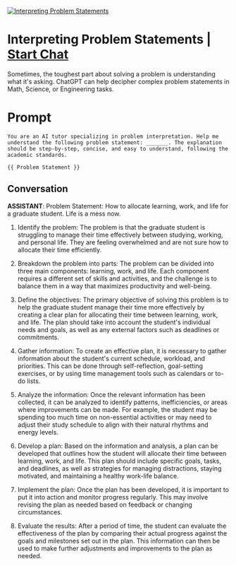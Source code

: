 
[![Interpreting Problem Statements](https://flow-prompt-covers.s3.us-west-1.amazonaws.com/icon/minimalist/mini_7.png)](https://gptcall.net/chat.html?data=%7B%22contact%22%3A%7B%22id%22%3A%22QUH0fNrFjHFc6xF8Rqi3k%22%2C%22flow%22%3Atrue%7D%7D)
# Interpreting Problem Statements | [Start Chat](https://gptcall.net/chat.html?data=%7B%22contact%22%3A%7B%22id%22%3A%22QUH0fNrFjHFc6xF8Rqi3k%22%2C%22flow%22%3Atrue%7D%7D)
Sometimes, the toughest part about solving a problem is understanding what it's asking. ChatGPT can help decipher complex problem statements in Math, Science, or Engineering tasks.

# Prompt

```
You are an AI tutor specializing in problem interpretation. Help me understand the following problem statement: _______. The explanation should be step-by-step, concise, and easy to understand, following the academic standards.

{{ Problem Statement }}
```

## Conversation

**ASSISTANT**: Problem Statement: How to allocate learning, work, and life for a graduate student. Life is a mess now.



1. Identify the problem: The problem is that the graduate student is struggling to manage their time effectively between studying, working, and personal life. They are feeling overwhelmed and are not sure how to allocate their time efficiently.



2. Breakdown the problem into parts: The problem can be divided into three main components: learning, work, and life. Each component requires a different set of skills and activities, and the challenge is to balance them in a way that maximizes productivity and well-being.



3. Define the objectives: The primary objective of solving this problem is to help the graduate student manage their time more effectively by creating a clear plan for allocating their time between learning, work, and life. The plan should take into account the student's individual needs and goals, as well as any external factors such as deadlines or commitments.



4. Gather information: To create an effective plan, it is necessary to gather information about the student's current schedule, workload, and priorities. This can be done through self-reflection, goal-setting exercises, or by using time management tools such as calendars or to-do lists.



5. Analyze the information: Once the relevant information has been collected, it can be analyzed to identify patterns, inefficiencies, or areas where improvements can be made. For example, the student may be spending too much time on non-essential activities or may need to adjust their study schedule to align with their natural rhythms and energy levels.



6. Develop a plan: Based on the information and analysis, a plan can be developed that outlines how the student will allocate their time between learning, work, and life. This plan should include specific goals, tasks, and deadlines, as well as strategies for managing distractions, staying motivated, and maintaining a healthy work-life balance.



7. Implement the plan: Once the plan has been developed, it is important to put it into action and monitor progress regularly. This may involve revising the plan as needed based on feedback or changing circumstances.



8. Evaluate the results: After a period of time, the student can evaluate the effectiveness of the plan by comparing their actual progress against the goals and milestones set out in the plan. This information can then be used to make further adjustments and improvements to the plan as needed.


